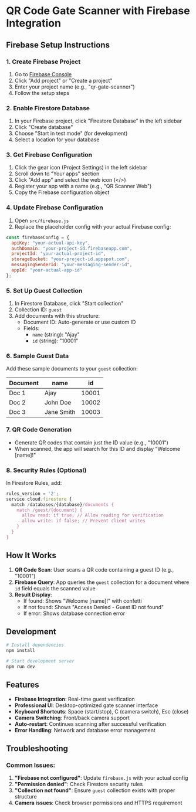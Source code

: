 # QR Code Gate Scanner with Firebase Integration

## Firebase Setup Instructions

### 1. Create Firebase Project
1. Go to [Firebase Console](https://console.firebase.google.com/)
2. Click "Add project" or "Create a project"
3. Enter your project name (e.g., "qr-gate-scanner")
4. Follow the setup steps

### 2. Enable Firestore Database
1. In your Firebase project, click "Firestore Database" in the left sidebar
2. Click "Create database"
3. Choose "Start in test mode" (for development)
4. Select a location for your database

### 3. Get Firebase Configuration
1. Click the gear icon (Project Settings) in the left sidebar
2. Scroll down to "Your apps" section
3. Click "Add app" and select the web icon (</>)
4. Register your app with a name (e.g., "QR Scanner Web")
5. Copy the Firebase configuration object

### 4. Update Firebase Configuration
1. Open `src/firebase.js`
2. Replace the placeholder config with your actual Firebase config:

```javascript
const firebaseConfig = {
  apiKey: "your-actual-api-key",
  authDomain: "your-project-id.firebaseapp.com",
  projectId: "your-actual-project-id",
  storageBucket: "your-project-id.appspot.com",
  messagingSenderId: "your-messaging-sender-id",
  appId: "your-actual-app-id"
};
```

### 5. Set Up Guest Collection
1. In Firestore Database, click "Start collection"
2. Collection ID: `guest`
3. Add documents with this structure:
   - Document ID: Auto-generate or use custom ID
   - Fields:
     - `name` (string): "Ajay"
     - `id` (string): "10001"

### 6. Sample Guest Data
Add these sample documents to your `guest` collection:

| Document | name | id |
|----------|------|-----|
| Doc 1 | Ajay | 10001 |
| Doc 2 | John Doe | 10002 |
| Doc 3 | Jane Smith | 10003 |

### 7. QR Code Generation
- Generate QR codes that contain just the ID value (e.g., "10001")
- When scanned, the app will search for this ID and display "Welcome [name]!"

### 8. Security Rules (Optional)
In Firestore Rules, add:

```javascript
rules_version = '2';
service cloud.firestore {
  match /databases/{database}/documents {
    match /guest/{document} {
      allow read: if true; // Allow reading for verification
      allow write: if false; // Prevent client writes
    }
  }
}
```

## How It Works

1. **QR Code Scan**: User scans a QR code containing a guest ID (e.g., "10001")
2. **Firebase Query**: App queries the `guest` collection for a document where `id` field equals the scanned value
3. **Result Display**: 
   - If found: Shows "Welcome [name]!" with confetti
   - If not found: Shows "Access Denied - Guest ID not found"
   - If error: Shows database connection error

## Development

```bash
# Install dependencies
npm install

# Start development server
npm run dev
```

## Features

- **Firebase Integration**: Real-time guest verification
- **Professional UI**: Desktop-optimized gate scanner interface
- **Keyboard Shortcuts**: Space (start/stop), C (camera switch), Esc (close)
- **Camera Switching**: Front/back camera support
- **Auto-restart**: Continues scanning after successful verification
- **Error Handling**: Network and database error management

## Troubleshooting

### Common Issues:
1. **"Firebase not configured"**: Update `firebase.js` with your actual config
2. **"Permission denied"**: Check Firestore security rules
3. **"Collection not found"**: Ensure `guest` collection exists with proper structure
4. **Camera issues**: Check browser permissions and HTTPS requirement

